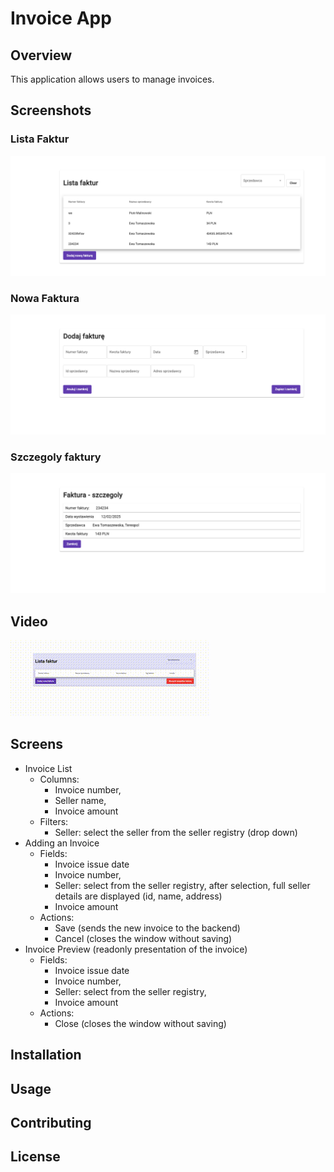 # Invoice App

## Overview
This application allows users to manage invoices.

## Screenshots

### Lista Faktur
![alt text](image.png)

### Nowa Faktura
![alt text](image-1.png)

### Szczegoly faktury
![alt text](image-2.png)

## Video
![Invoice App Demo](./video_compressed.gif)

## Screens
* Invoice List
  * Columns:
    * Invoice number,
    * Seller name,
    * Invoice amount
  * Filters:
    * Seller: select the seller from the seller registry (drop down)
* Adding an Invoice
  * Fields:
    * Invoice issue date
    * Invoice number,
    * Seller: select from the seller registry, after selection, full seller details are displayed (id, name, address)
    * Invoice amount
  * Actions:
    * Save (sends the new invoice to the backend)
    * Cancel (closes the window without saving)
* Invoice Preview (readonly presentation of the invoice)
  * Fields:
    * Invoice issue date
    * Invoice number,
    * Seller: select from the seller registry,
    * Invoice amount
  * Actions:
    * Close (closes the window without saving)

## Installation
<!-- ...existing code... -->

## Usage
<!-- ...existing code... -->

## Contributing
<!-- ...existing code... -->

## License
<!-- ...existing code... -->
